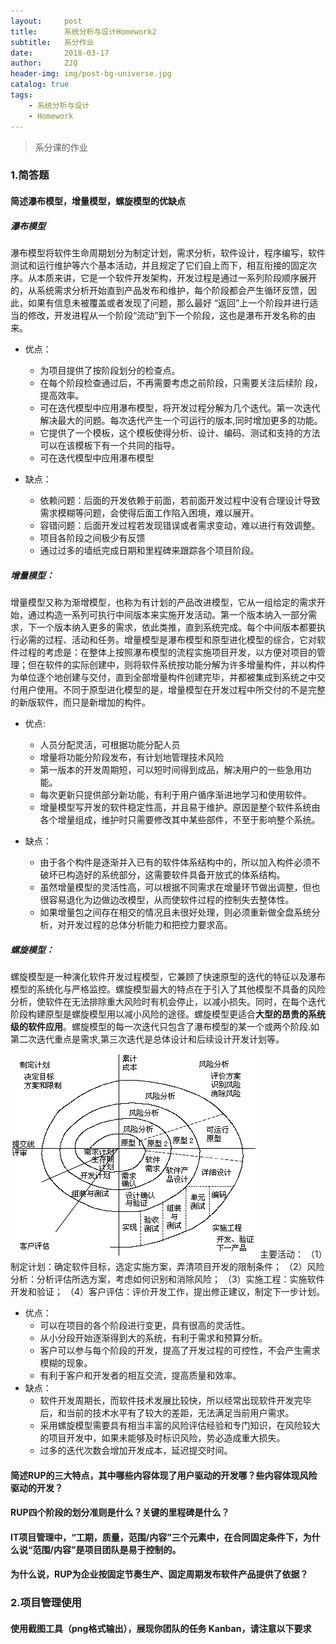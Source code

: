```yaml
---
layout:     post
title:      系统分析与设计Homework2
subtitle:   系分作业
date:       2018-03-17
author:     ZJQ
header-img: img/post-bg-universe.jpg
catalog: true
tags:
    - 系统分析与设计
    - Homework
---
```


> 系分课的作业

### 1.简答题
#### 简述瀑布模型，增量模型，螺旋模型的优缺点
##### 瀑布模型
瀑布模型将软件生命周期划分为制定计划，需求分析，软件设计，程序编写，软件测试和运行维护等六个基本活动，并且规定了它们自上而下，相互衔接的固定次序。从本质来讲，它是一个软件开发架构，开发过程是通过一系列阶段顺序展开的，从系统需求分析开始直到产品发布和维护，每个阶段都会产生循环反馈，因此，如果有信息未被覆盖或者发现了问题，那么最好 “返回”上一个阶段并进行适当的修改，开发进程从一个阶段“流动”到下一个阶段，这也是瀑布开发名称的由来。

* 优点：
	* 为项目提供了按阶段划分的检查点。
	* 在每个阶段检查通过后，不再需要考虑之前阶段，只需要关注后续阶
	段，提高效率。
	* 可在迭代模型中应用瀑布模型，将开发过程分解为几个迭代。第一次迭代解决最大的问题。每次迭代产生一个可运行的版本,同时增加更多的功能。
	* 它提供了一个模板，这个模板使得分析、设计、编码、测试和支持的方法可以在该模板下有一个共同的指导。
	* 可在迭代模型中应用瀑布模型

* 缺点：
	* 依赖问题：后面的开发依赖于前面，若前面开发过程中没有合理设计导致需求模糊等问题，会使得后面工作陷入困境，难以展开。
	* 容错问题：后面开发过程若发现错误或者需求变动，难以进行有效调整。
	* 项目各阶段之间极少有反馈
	* 通过过多的墙纸完成日期和里程碑来跟踪各个项目阶段。

##### 增量模型：
增量模型又称为渐增模型，也称为有计划的产品改进模型，它从一组给定的需求开始，通过构造一系列可执行中间版本来实施开发活动。第一个版本纳入一部分需求，下一个版本纳入更多的需求，依此类推，直到系统完成。每个中间版本都要执行必需的过程、活动和任务。增量模型是瀑布模型和原型进化模型的综合，它对软件过程的考虑是：在整体上按照瀑布模型的流程实施项目开发，以方便对项目的管理；但在软件的实际创建中，则将软件系统按功能分解为许多增量构件，并以构件为单位逐个地创建与交付，直到全部增量构件创建完毕，并都被集成到系统之中交付用户使用。不同于原型进化模型的是，增量模型在开发过程中所交付的不是完整的新版软件，而只是新增加的构件。

* 优点:
	* 人员分配灵活，可根据功能分配人员
	* 增量将功能分阶段发布，有计划地管理技术风险
	* 第一版本的开发周期短，可以短时间得到成品，解决用户的一些急用功能。
	* 每次更新只提供部分新功能，有利于用户循序渐进地学习和使用软件。
	* 增量模型写开发的软件稳定性高，并且易于维护。原因是整个软件系统由各个增量组成，维护时只需要修改其中某些部件，不至于影响整个系统。

* 缺点：
	* 由于各个构件是逐渐并入已有的软件体系结构中的，所以加入构件必须不破坏已构造好的系统部分，这需要软件具备开放式的体系结构。
	* 虽然增量模型的灵活性高，可以根据不同需求在增量环节做出调整，但也很容易退化为边做边改模型，从而使软件过程的控制失去整体性。
	* 如果增量包之间存在相交的情况且未很好处理，则必须重新做全盘系统分析，对开发过程的总体分析能力和把控力要求高。

##### 螺旋模型：
螺旋模型是一种演化软件开发过程模型，它兼顾了快速原型的迭代的特征以及瀑布模型的系统化与严格监控。螺旋模型最大的特点在于引入了其他模型不具备的风险分析，使软件在无法排除重大风险时有机会停止，以减小损失。同时，在每个迭代阶段构建原型是螺旋模型用以减小风险的途径。螺旋模型更适合**大型的昂贵的系统级的软件应用**。螺旋模型的每一次迭代只包含了瀑布模型的某一个或两个阶段.如第二次迭代重点是需求,第三次迭代是总体设计和后续设计开发计划等。

![](/img/螺旋模型.gif)
主要活动：
（1）制定计划：确定软件目标，选定实施方案，弄清项目开发的限制条件；
（2）风险分析：分析评估所选方案，考虑如何识别和消除风险；
（3）实施工程：实施软件开发和验证；
（4）客户评估：评价开发工作，提出修正建议，制定下一步计划。

* 优点：
	* 可以在项目的各个阶段进行变更，具有很高的灵活性。
	* 从小分段开始逐渐得到大的系统，有利于需求和预算分析。
	* 客户可以参与每个阶段的开发，提高了开发过程的可控性，不会产生需求模糊的现象。
	* 有利于客户和开发者的相互交流，提高质量和效率。
* 缺点：
	* 软件开发周期长，而软件技术发展比较快，所以经常出现软件开发完毕后，和当前的技术水平有了较大的差距，无法满足当前用户需求。
	* 采用螺旋模型需要具有相当丰富的风险评估经验和专门知识，在风险较大的项目开发中，如果未能够及时标识风险，势必造成重大损失。
	* 过多的迭代次数会增加开发成本，延迟提交时间。

#### 简述RUP的三大特点，其中哪些内容体现了用户驱动的开发哪？些内容体现风险驱动的开发？

#### RUP四个阶段的划分准则是什么？关键的里程碑是什么？

#### IT项目管理中，“工期，质量，范围/内容”三个元素中，在合同固定条件下，为什么说“范围/内容”是项目团队是易于控制的。

#### 为什么说，RUP为企业按固定节奏生产、固定周期发布软件产品提供了依据？

### 2.项目管理使用

#### 使用截图工具（png格式输出），展现你团队的任务 Kanban，请注意以下要求

